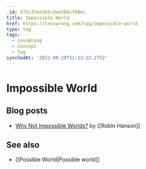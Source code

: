 ```yaml
---
_id: 5f5c37ee1b5cdee568cfb0ec
title: Impossible World
href: https://lesswrong.com/tag/impossible-world
type: tag
tags:
  - LessWrong
  - Concept
  - Tag
synchedAt: '2022-08-29T11:13:22.275Z'
---
```

# Impossible World

## Blog posts

- [Why Not Impossible Worlds?](http://www.overcomingbias.com/2006/12/why_not_impossi.html) by [[Robin Hanson]]

## See also

- [[Possible World|Possible world]]